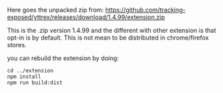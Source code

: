Here goes the unpacked zip from:
https://github.com/tracking-exposed/yttrex/releases/download/1.4.99/extension.zip

This is the .zip version 1.4.99 and the different with other extension is that opt-in is by default. This is not mean to be distributed in chrome/firefox stores.

you can rebuild the extension by doing:

	cd ../extension
	npm install
	npm run build:dist
